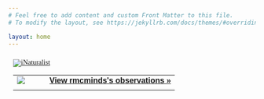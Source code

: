 ```yaml
---
# Feel free to add content and custom Front Matter to this file.
# To modify the layout, see https://jekyllrb.com/docs/themes/#overriding-theme-defaults

layout: home
---
```


<div id="inat">
  <style type="text/css" media="screen">
    .inat-widget { font-family: Georgia, serif; padding: 10px; line-height: 1;}
    .inat-widget-header {margin-bottom: 10px;}
    .inat-widget td {vertical-align: top; padding-bottom: 10px;}
    .inat-label { color: #888; }
    .inat-meta { font-size: smaller; margin-top: 3px; line-height: 1.2;}
    .inat-observation-body, .inat-user-body { padding-left: 10px; }
    .inat-observation-image {text-align: center;}
    .inat-observation-image, .inat-user-image { width: 48px; display: inline-block; }
    .inat-observation-image img, .inat-user-image img { max-width: 48px; }
    .inat-observation-image img { vertical-align: middle; }
    .inat-widget-small .inat-observation-image { display:block; float: left; margin: 0 3px 3px 0; height:48px;}
    .inat-label, .inat-value, .inat-user { font-family: "Trebuchet MS", Arial, sans-serif; }
    .inat-user-body {vertical-align: middle;}
    .inat-widget td.inat-user-body {vertical-align: middle;}
    .inat-widget .inat-footer td.inat-value {vertical-align: middle; padding-left: 10px;}
  </style>
  <div class="inat-widget">
      <div class="inat-widget-header">
        <a href="https://www.inaturalist.org"><img alt="iNaturalist" src="https://www.inaturalist.org/assets/logo-small.png" /></a>  
      </div>
    <script type="text/javascript" charset="utf-8" src="https://www.inaturalist.org/observations/rmcminds.widget?layout=large&amp;limit=20&amp;order=desc&amp;order_by=created_at"></script>
    <table class="inat-footer">
      <tr class="inat-user">
          <td class="inat-user-image">
            <a border="0" href="https://www.inaturalist.org/observations/rmcminds"><img class="usericon" src="https://static.inaturalist.org/attachments/users/icons/285603/thumb.jpg?1475531256" /></a>
          </td>
        <td class="inat-value">
          <strong>
              <a href="https://www.inaturalist.org/observations/rmcminds">View rmcminds's observations &raquo;</a>
          </strong>
        </td>
      </tr>
    </table>
  </div>
</div>
